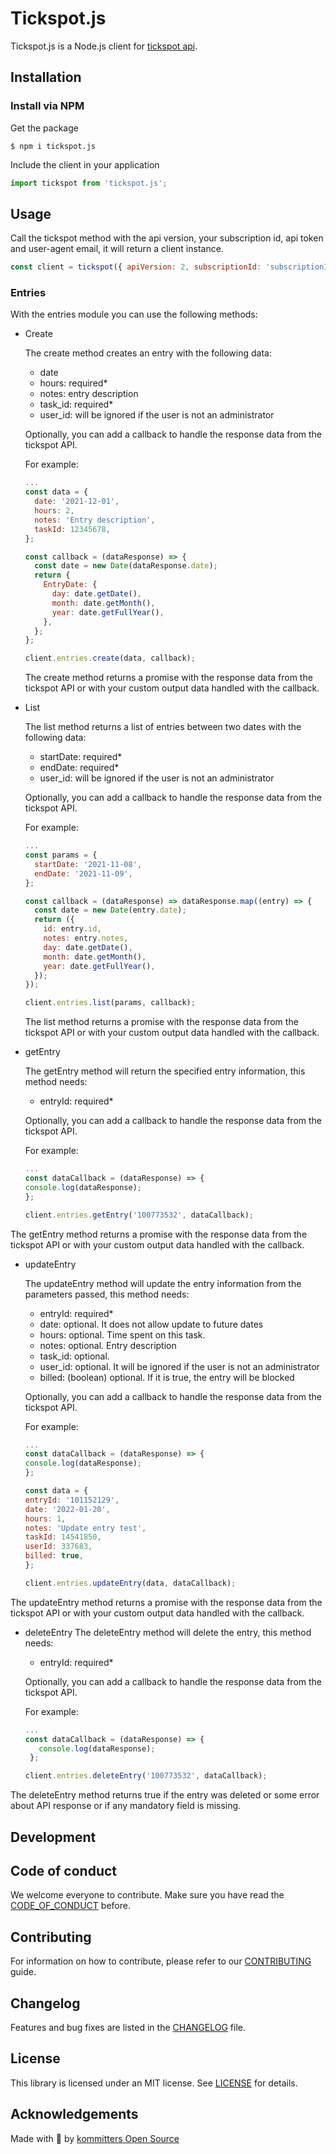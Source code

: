 # Tickspot.js
Tickspot.js is a Node.js client for [tickspot api](https://github.com/tick/tick-api).

## Installation

### Install via NPM
Get the package

```shell
$ npm i tickspot.js
```

Include the client in your application

```javascript
import tickspot from 'tickspot.js';
```
## Usage
Call the tickspot method with the api version, your subscription id, api token and user-agent email, it will return a client instance.

```javascript
const client = tickspot({ apiVersion: 2, subscriptionId: 'subscriptionId', apiToken: 'apiToken', agentEmail: 'agentEmail' })
```

### Entries
With the entries module you can use the following methods:
- Create

  The create method creates an entry with the following data:
  - date
  - hours: required*
  - notes: entry description
  - task_id: required*
  - user_id: will be ignored if the user is not an administrator

  Optionally, you can add a callback to handle the response data from the tickspot API.

  For example:
  ```javascript
  ...
  const data = {
    date: '2021-12-01',
    hours: 2,
    notes: 'Entry description',
    taskId: 12345678,
  };

  const callback = (dataResponse) => {
    const date = new Date(dataResponse.date);
    return {
      EntryDate: {
        day: date.getDate(),
        month: date.getMonth(),
        year: date.getFullYear(),
      },
    };
  };

  client.entries.create(data, callback);
  ```
  The create method returns a promise with the response data from the tickspot API or with your custom output data handled with the callback.

- List

  The list method returns a list of entries between two dates with the following data:
  - startDate: required*
  - endDate: required*
  - user_id: will be ignored if the user is not an administrator

  Optionally, you can add a callback to handle the response data from the tickspot API.

  For example:
  ```javascript
  ...
  const params = {
    startDate: '2021-11-08',
    endDate: '2021-11-09',
  };

  const callback = (dataResponse) => dataResponse.map((entry) => {
    const date = new Date(entry.date);
    return ({
      id: entry.id,
      notes: entry.notes,
      day: date.getDate(),
      month: date.getMonth(),
      year: date.getFullYear(),
    });
  });

  client.entries.list(params, callback);
  ```
  The list method returns a promise with the response data from the tickspot API or with your custom output data handled with the callback.

- getEntry

   The getEntry method will return the specified entry information, this method needs:
  - entryId: required*

   Optionally, you can add a callback to handle the response data from the tickspot API.

   For example:
   ```javascript
  ...
  const dataCallback = (dataResponse) => {
   console.log(dataResponse);
   };

  client.entries.getEntry('100773532', dataCallback);
  ```
The getEntry method returns a promise with the response data from the tickspot API or with your custom output data handled with the callback.

- updateEntry

   The updateEntry method will update the entry information from the parameters passed, this method needs:
   - entryId: required*
   - date:  optional. It does not allow update to future dates
   - hours: optional. Time spent on this task.
   - notes: optional. Entry description
   - task_id: optional.
   - user_id: optional. It will be ignored if the user is not an administrator
   - billed: (boolean) optional. If it is true, the entry will be blocked

    Optionally, you can add a callback to handle the response data from the tickspot API.

     For example:
     ```javascript
  ...
  const dataCallback = (dataResponse) => {
     console.log(dataResponse);
   };

   const data = {
    entryId: '101152129',
    date: '2022-01-20',
    hours: 1,
    notes: 'Update entry test',
    taskId: 14541850,
    userId: 337683,
    billed: true,
  };

  client.entries.updateEntry(data, dataCallback);

 The updateEntry method returns a promise with the response data from the tickspot API or with your custom   output data handled with the callback.

- deleteEntry
  The deleteEntry method will delete the entry, this method needs:
  - entryId: required*

   Optionally, you can add a callback to handle the response data from the tickspot API.

   For example:

  ```javascript
  ...
  const dataCallback = (dataResponse) => {
     console.log(dataResponse);
   };

  client.entries.deleteEntry('100773532', dataCallback);

The deleteEntry method returns true if the entry was deleted or some error about API  response or if any mandatory field is missing.

## Development

## Code of conduct
We welcome everyone to contribute. Make sure you have read the [CODE_OF_CONDUCT][coc] before.

## Contributing
For information on how to contribute, please refer to our [CONTRIBUTING][contributing] guide.

## Changelog
Features and bug fixes are listed in the [CHANGELOG][changelog] file.

## License
This library is licensed under an MIT license. See [LICENSE][license] for details.

## Acknowledgements
Made with 💙 by [kommitters Open Source](https://kommit.co)

[license]: https://github.com/kommitters/tickspot.js/blob/main/LICENSE
[coc]: https://github.com/kommitters/tickspot.js/blob/main/CODE_OF_CONDUCT.md
[changelog]: https://github.com/kommitters/tickspot.js/blob/main/CHANGELOG.md
[contributing]: https://github.com/kommitters/tickspot.js/blob/main/CONTRIBUTING.md
